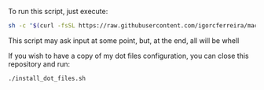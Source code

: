 To run this script, just execute:

```sh
sh -c "$(curl -fsSL https://raw.githubusercontent.com/igorcferreira/macOSConfig/master/install.sh)"
```

This script may ask input at some point, but, at the end, all will be whell


If you wish to have a copy of my dot files configuration, you can close this repository and run:

```sh
./install_dot_files.sh
```